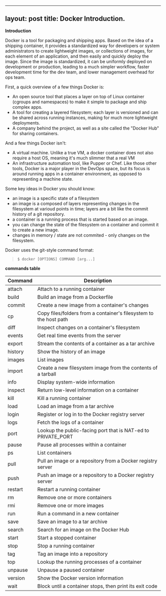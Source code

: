 
---
layout: post
title: Docker Introduction.
---

**Introduction**

Docker is a tool for packaging and shipping apps. Based on the idea of a shipping container, it provides a standardized way for developers or system administrators to create
lightweight images, or collections of images, for each element of an application, and then easily and quickly deploy the image. Since the image is standardized, it can be 
uniformly deployed on development or production, leading to a much simpler workflow, faster development time for the dev team, and lower management overhead for ops team.

First, a quick overview of a few things Docker is:
*  An open source tool that places a layer on top of Linux container (cgroups and namespaces) to make it simple to package and ship complex apps.
*  A tool for creating a layered filesystem; each layer is versioned and can be shared across running instances, making for much more lightweight deployments.
*  A company behind the project, as well as a site called the "Docker Hub" for sharing containers.

And a few things Docker isn't:
*  A virtual machine. Unlike a true VM, a docker container does not also require a host OS, meaning it's much slimmer that a real VM
*  An infrastructure automation tool, like Pupper or Chef. Like those other tools, Docker is a major player in the DevOps space, but its focus is around running apps in a container environment, as opposed to representing a machine state.

Some key ideas in Docker you should know:
*  an image is a specific state of a filesystem
*  an image is a composed of layers representing changes in the filesystem at varioud points in time; layers are a bit like the commit history of a git repository.
*  a container is a running process that is started based on an image.
*  you can change the state of the filesystem on a container and commit it to create a new image.
*  changes in memory / state are not commited - only changes on the filesystem.

Docker uses the git-style command format:
> `$ docker [OPTIONS] COMMAND [arg...]`

**commands table**

| Command  |  Description
|----------|-----------------------------------------------------------------------|
| attach   | Attach to a running container
| build    | Build an image from a Dockerfile
| commit   | Create a new image from a container's changes
| cp       | Copy files/folders from a container's filesystem to the host path
| diff     | Inspect changes on a container's filesystem
| events   | Get real time events from the server
| export   | Stream the contents of a container as a tar archive
| history  | Show the history of an image
| images   | List images
| import   | Create a new filesystem image from the contents of a tarball
| info     | Display system-wide information
| inspect  | Return low-level information on a container
| kill     | Kill a running container
| load     | Load an image from a tar archive
| login    | Register or log in to the Docker registry server
| logs     | Fetch the logs of a container
| port     | Lookup the public-facing port that is NAT-ed to PRIVATE_PORT
| pause    | Pause all processes within a container
| ps       | List containers
| pull     | Pull an image or a repository from a Docker registry server
| push     | Push an image or a repository to a Docker registry server
| restart  | Restart a running container
| rm       | Remove one or more containers
| rmi      | Remove one or more images
| run      | Run a command in a new container
| save     | Save an image to a tar archive
| search   | Search for an image on the Docker Hub
| start    | Start a stopped container
| stop     | Stop a running container
| tag      | Tag an image into a repository
| top      | Lookup the running processes of a container
| unpause  | Unpause a paused container
| version  | Show the Docker version information
| wait     | Block until a container stops, then print its exit code

